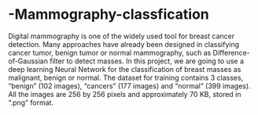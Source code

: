 # -Mammography-classfication
Digital mammography is one of the widely used tool for breast cancer detection.
Many approaches have already been designed in classifying cancer tumor, benign 
tumor or normal mammography, such as Difference-of-Gaussian filter to detect masses.
In this project, we are going to use a deep learning Neural Network for the classification 
of breast masses as malignant, benign or normal. The dataset for training contains 3 classes, 
“benign” (102 images), “cancers” (177 images) and “normal” (399 images). All the images are 
256 by 256 pixels and approximately 70 KB, stored in “.png” format. 
